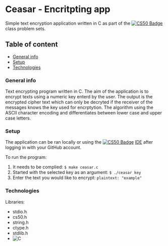 Ceasar - Encritpting app
==== 

Simple text encryption application written in C as part of the [![CS50 Badge](https://img.shields.io/badge/-CS50-red)](https://cs50.harvard.edu) class problem sets.

Table of content
----
* [General info](#general-info)
* [Setup](#setup)
* [Technologies](#technologies)

### General info

Text encrypting program written in C. The aim of the application is to encrypt texts using a numeric key enterd by the user. The output is the encrypted cipher text which can only be decryted if the receiver of the messages knows the key used for encrptytion. The algorithm using the ASCII character encoding and differentiates between lower case and upper case letters.


### Setup

The application can be ran locally or using the [![CS50 Badge](https://img.shields.io/badge/-CS50-red)](https://cs50.harvard.edu) <a href="https://ide.cs50.io">IDE</a> after logging in with your GitHub account.

To run the program:
 1. It needs to be complied: `$ make ceasar.c`
 2. Started with the selected key as an argument: `$ ./ceasar key`
 3. Enter the text you would like to encrypt: `plaintext: "example"`
 
 ### Technologies
 
 Libraries:
 * stdio.h
 * cs50.h
 * string.h
 * ctype.h
 * stdlib.h
 * <img alt="C" src="https://img.shields.io/badge/c%20-%2300599C.svg?&style=for-the-badge&logo=c&logoColor=white"/>
